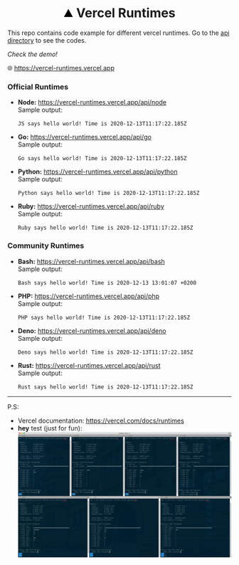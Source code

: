 <h1 align="center"><img src="public/vercel-small.png"/>&nbsp;Vercel Runtimes</h1>

This repo contains code example for different vercel runtimes. Go to the [api directory](https://github.com/wzulfikar/vercel-runtimes/tree/main/api) to see the codes.

_Check the demo!_

🌐 https://vercel-runtimes.vercel.app

### Official Runtimes

- **Node:** https://vercel-runtimes.vercel.app/api/node  
  Sample output:
  ```
  JS says hello world! Time is 2020-12-13T11:17:22.185Z
  ```
- **Go:** https://vercel-runtimes.vercel.app/api/go  
  Sample output:
  ```
  Go says hello world! Time is 2020-12-13T11:17:22.185Z
  ```
- **Python:** https://vercel-runtimes.vercel.app/api/python  
  Sample output:
  ```
  Python says hello world! Time is 2020-12-13T11:17:22.185Z
  ```
- **Ruby:** https://vercel-runtimes.vercel.app/api/ruby  
  Sample output:

  ```
  Ruby says hello world! Time is 2020-12-13T11:17:22.185Z
  ```

### Community Runtimes

- **Bash:** https://vercel-runtimes.vercel.app/api/bash  
  Sample output:

  ```
  Bash says hello world! Time is 2020-12-13 13:01:07 +0200
  ```

- **PHP:** https://vercel-runtimes.vercel.app/api/php  
  Sample output:
  ```
  PHP says hello world! Time is 2020-12-13T11:17:22.185Z
  ```
- **Deno:** https://vercel-runtimes.vercel.app/api/deno  
  Sample output:
  ```
  Deno says hello world! Time is 2020-12-13T11:17:22.185Z
  ```
- **Rust:** https://vercel-runtimes.vercel.app/api/rust  
  Sample output:

  ```
  Rust says hello world! Time is 2020-12-13T11:17:22.185Z
  ```

---

P.S:

- Vercel documentation: https://vercel.com/docs/runtimes
- **hey** test (just for fun): ![hey test](public/hey-test_2020-12-13.jpeg)
